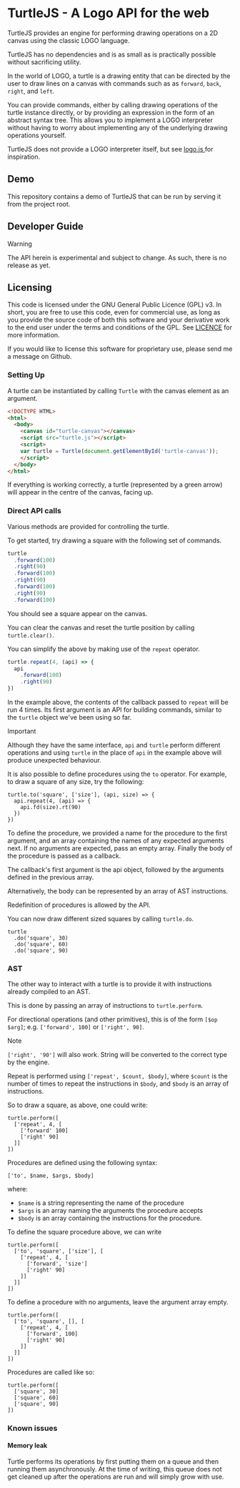 # TurtleJS - A Logo API for the web

TurtleJS provides an engine for performing drawing operations on a 2D canvas
using the classic LOGO language.

TurtleJS has no dependencies and is as small as is practically possible without sacrificing utility.

In the world of LOGO, a turtle is a drawing entity that can be directed by the
user to draw lines on a canvas with commands such as as `forward`, `back`, `right`, and `left`.

You can provide commands, either by calling drawing operations of the turtle
instance directly, or by providing an expression in the form of an abstract
syntax tree.  This allows you to implement a LOGO interpreter without having
to worry about implementing any of the underlying drawing operations yourself.

TurtleJS does not provide a LOGO interpreter itself, but see [logo.js ](demo/logo.js) for inspiration.

## Demo

This repository contains a demo of TurtleJS that can be run by serving it
from the project root.

## Developer Guide

> [!WARNING]
> The API herein is experimental and subject to change. As such, there
> is no release as yet.

## Licensing

This code is licensed under the GNU General Public Licence (GPL) v3.  In
short, you are free to use this code, even for commercial use, as long as
you provide the source code of both this software and your derivative work
to the end user under the terms and conditions of the GPL.  See
[LICENCE](LICENCE) for more information.

If you would like to license this software for proprietary use, please
send me a message on Github.

### Setting Up

A turtle can be instantiated by calling `Turtle` with the canvas
element as an argument.

```html
<!DOCTYPE HTML>
<html>
  <body>
    <canvas id="turtle-canvas"></canvas>
    <script src="turtle.js"></script>
    <script>
    var turtle = Turtle(document.getElementById('turtle-canvas'));
    </script>
  </body>
</html>
```

If everything is working correctly, a turtle (represented by a green
arrow) will appear in the centre of the canvas, facing up.

### Direct API calls

Various methods are provided for controlling the turtle.

To get started, try drawing a square with the following set of commands.

```js
turtle
  .forward(100)
  .right(90)
  .forward(100)
  .right(90)
  .forward(100)
  .right(90)
  .forward(100)
```

You should see a square appear on the canvas.

You can clear the canvas and reset the turtle position by calling
`turtle.clear()`.

You can simplify the above by making use of the `repeat` operator.

```js
turtle.repeat(4, (api) => {
  api
    .forward(100)
    .right(90)
})
```

In the example above, the contents of the callback passed to
`repeat` will be run 4 times. Its first argument is an API for
building commands, similar to the `turtle` object we've been using
so far.

> [!IMPORTANT]  
> Although they have the same interface, `api` and `turtle` perform
> different operations and using `turtle` in the place of `api` in the
> example above will produce unexpected behaviour.

It is also possible to define procedures using the `to` operator.
For example, to draw a square of any size, try the following:

```
turtle.to('square', ['size'], (api, size) => {
  api.repeat(4, (api) => {
    api.fd(size).rt(90)
  })
})
```

To define the procedure, we provided a name for the procedure to
the first argument, and an array containing the names of any
expected arguments next.  If no arguments are expected, pass an
empty array.  Finally the body of the procedure is passed as a
callback.

The callback's first argument is the api object, followed by the
arguments defined in the previous array.

Alternatively, the body can be represented by an array of
AST instructions.

Redefinition of procedures is allowed by the API.

You can now draw different sized squares by calling `turtle.do`.
```
turtle
  .do('square', 30)
  .do('square', 60)
  .do('square', 90)
```

### AST

The other way to interact with a turtle is to provide it with
instructions already compiled to an AST.

This is done by passing an array of instructions to `turtle.perform`.

For directional operations (and other primitives), this is of
the form `[$op $arg]`; e.g. `['forward', 100]` or `['right', 90]`.
> [!NOTE]
> `['right', '90']` will also work.  String will be converted
> to the correct type by the engine.

Repeat is performed using `['repeat', $count, $body]`, where
`$count` is the number of times to repeat the instructions
in `$body`, and `$body` is an array of instructions.

So to draw a square, as above, one could write:
```
turtle.perform([
  ['repeat', 4, [
    ['forward' 100]
    ['right' 90]
  ]]
])
```

Procedures are defined using the following syntax:
```
['to', $name, $args, $body]
```
where:
- `$name` is a string representing the name of the procedure
- `$args` is an array naming the arguments the procedure accepts
- `$body` is an array containing the instructions for the procedure.

To define the square procedure above, we can write
```
turtle.perform([
  ['to', 'square', ['size'], [
    ['repeat', 4, [
      ['forward', 'size']
      ['right' 90]
    ]]
  ]]
])
```
To define a procedure with no arguments, leave the argument array
empty.
```
turtle.perform([
  ['to', 'square', [], [
    ['repeat', 4, [
      ['forward', 100]
      ['right' 90]
    ]]
  ]]
])
```

Procedures are called like so:
```
turtle.perform([
  ['square', 30]
  ['square', 60]
  ['square', 90]
])
```

### Known issues

#### Memory leak

Turtle performs its operations by first putting them on a queue and then
running them asynchronously.  At the time of writing, this queue does not
get cleaned up after the operations are run and will simply grow with use.

